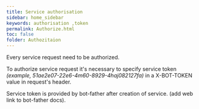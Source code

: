 ```yaml
---
title: Service authorisation
sidebar: home_sidebar
keywords: authorisation ,token
permalink: Authorize.html
toc: false
folder: Authozitaion
---
```




<p> Every service request need to be authorized. 
</p>
<p> To authorize service request it's necessary to specify service token <i>(example, 51ae2е07-22e6-4m60-8929-4haj082127fa)</i> in a X-BOT-TOKEN value in request's header.
<p>
<p>Service token is provided by bot-father after creation of service. (add web link to bot-father docs).
</p>